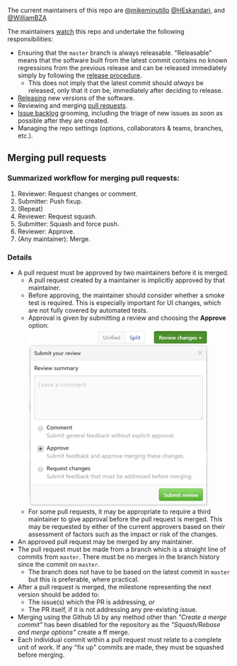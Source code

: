 The current maintainers of this repo are [@mikeminutillo](https://github.com/mikeminutillo) [@HEskandari](https://github.com/HEskandari), and [@WilliamBZA](https://github.com/WilliamBZA)

The maintainers [watch](https://github.com/Particular/ServiceInsight/watchers) this repo and undertake the following responsibilities:

- Ensuring that the `master` branch is always releasable. "Releasable" means that the software built from the latest commit contains no known regressions from the previous release and can be released immediately simply by following the [release procedure](https://github.com/Particular/ServiceInsight/blob/master/docs/releasing.md).
  - This does not imply that the latest commit should *always* be released, only that it *can* be, immediately after deciding to release.
- [Releasing](https://github.com/Particular/ServiceInsight/blob/master/docs/releasing.md) new versions of the software.
- Reviewing and merging [pull requests](https://github.com/Particular/ServiceInsight/pulls).
- [Issue backlog](https://github.com/Particular/ServiceInsight/issues) grooming, including the triage of new issues as soon as possible after they are created.
- Managing the repo settings (options, collaborators & teams, branches, etc.).

## Merging pull requests

### Summarized workflow for merging pull requests:

  1. Reviewer: Request changes or comment.
  2. Submitter: Push fixup.
  3. (Repeat)
  4. Reviewer: Request squash.
  5. Submitter: Squash and force push.
  6. Reviewer: Approve.
  7. (Any maintainer): Merge.

### Details 

- A pull request must be approved by two maintainers before it is merged.
  - A pull request created by a maintainer is implicitly approved by that maintainer.
  - Before approving, the maintainer should consider whether a smoke test is required. This is especially important for UI changes, which are not fully covered by automated tests.
  - Approval is given by submitting a review and choosing the **Approve** option: <img src="img/pr-approval.png" height="400" />
  - For some pull requests, it may be appropriate to require a third maintainer to give approval before the pull request is merged. This may be requested by either of the current approvers based on their assessment of factors such as the impact or risk of the changes.
- An approved pull request may be merged by any maintainer.
- The pull request must be made from a branch which is a straight line of commits from `master`. There must be no merges in the branch history since the commit on `master`.
  - The branch does not have to be based on the latest commit in `master` but this is preferable, where practical.
- After a pull request is merged, the milestone representing the next version should be added to:
  - The issue(s) which the PR is addressing, *or*
  - The PR itself, if it is not addressing any pre-existing issue.
- Merging using the Github UI by any method other than _"Create a merge commit"_ has been disabled for the repository as the _"Squash/Rebase and merge options"_ create a ff merge.
- Each individual commit within a pull request must relate to a complete unit of work. If any "fix up" commits are made, they must be squashed before merging.
